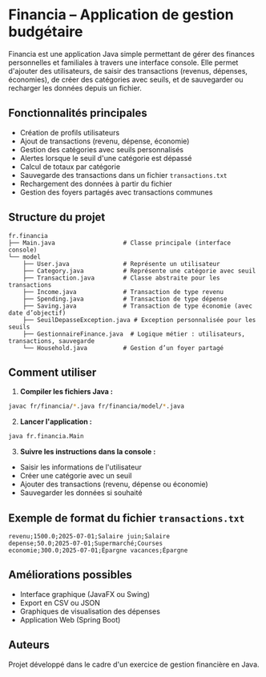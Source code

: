 # Financia – Application de gestion budgétaire

Financia est une application Java simple permettant de gérer des finances personnelles et familiales à travers une interface console. Elle permet d'ajouter des utilisateurs, de saisir des transactions (revenus, dépenses, économies), de créer des catégories avec seuils, et de sauvegarder ou recharger les données depuis un fichier.

## Fonctionnalités principales

- Création de profils utilisateurs
- Ajout de transactions (revenu, dépense, économie)
- Gestion des catégories avec seuils personnalisés
- Alertes lorsque le seuil d'une catégorie est dépassé
- Calcul de totaux par catégorie
- Sauvegarde des transactions dans un fichier `transactions.txt`
- Rechargement des données à partir du fichier
- Gestion des foyers partagés avec transactions communes

## Structure du projet

```
fr.financia
├── Main.java                   # Classe principale (interface console)
└── model
    ├── User.java               # Représente un utilisateur
    ├── Category.java           # Représente une catégorie avec seuil
    ├── Transaction.java        # Classe abstraite pour les transactions
    ├── Income.java             # Transaction de type revenu
    ├── Spending.java           # Transaction de type dépense
    ├── Saving.java             # Transaction de type économie (avec date d’objectif)
    ├── SeuilDepasseException.java # Exception personnalisée pour les seuils
    ├── GestionnaireFinance.java  # Logique métier : utilisateurs, transactions, sauvegarde
    └── Household.java          # Gestion d’un foyer partagé
```

## Comment utiliser

1. **Compiler les fichiers Java :**

```bash
javac fr/financia/*.java fr/financia/model/*.java
```

2. **Lancer l'application :**

```bash
java fr.financia.Main
```

3. **Suivre les instructions dans la console :**

- Saisir les informations de l'utilisateur
- Créer une catégorie avec un seuil
- Ajouter des transactions (revenu, dépense ou économie)
- Sauvegarder les données si souhaité

## Exemple de format du fichier `transactions.txt`

```
revenu;1500.0;2025-07-01;Salaire juin;Salaire
depense;50.0;2025-07-01;Supermarché;Courses
economie;300.0;2025-07-01;Épargne vacances;Épargne
```

## Améliorations possibles

- Interface graphique (JavaFX ou Swing)
- Export en CSV ou JSON
- Graphiques de visualisation des dépenses
- Application Web (Spring Boot)

## Auteurs

Projet développé dans le cadre d'un exercice de gestion financière en Java.
